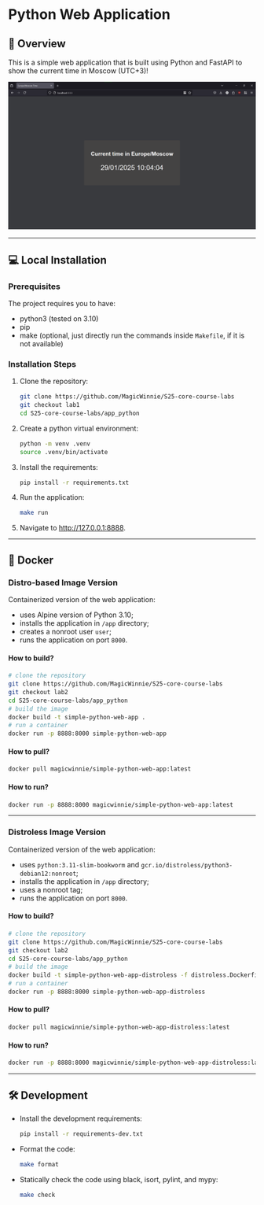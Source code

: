 # Python Web Application

## 📘 Overview

This is a simple web application that is built using Python and FastAPI to show the current time in Moscow (UTC+3)!

![Main page of the application](media/overview.png)

---

## 💻 Local Installation

### Prerequisites

The project requires you to have:

- python3 (tested on 3.10)
- pip
- make (optional, just directly run the commands inside `Makefile`, if it is not available)

### Installation Steps

1. Clone the repository:

   ```bash
   git clone https://github.com/MagicWinnie/S25-core-course-labs
   git checkout lab1
   cd S25-core-course-labs/app_python
   ```

2. Create a python virtual environment:

   ```bash
   python -m venv .venv
   source .venv/bin/activate
   ```

3. Install the requirements:

   ```bash
   pip install -r requirements.txt
   ```

4. Run the application:

   ```bash
   make run
   ```

5. Navigate to <http://127.0.0.1:8888>.

---

## 🐳 Docker

### Distro-based Image Version

Containerized version of the web application:

- uses Alpine version of Python 3.10;
- installs the application in `/app` directory;
- creates a nonroot user `user`;
- runs the application on port `8000`.

#### How to build?

   ```bash
   # clone the repository
   git clone https://github.com/MagicWinnie/S25-core-course-labs
   git checkout lab2
   cd S25-core-course-labs/app_python
   # build the image
   docker build -t simple-python-web-app .
   # run a container
   docker run -p 8888:8000 simple-python-web-app
   ```

#### How to pull?

   ```bash
   docker pull magicwinnie/simple-python-web-app:latest
   ```

#### How to run?

   ```bash
   docker run -p 8888:8000 magicwinnie/simple-python-web-app:latest
   ```

---

### Distroless Image Version

Containerized version of the web application:

- uses `python:3.11-slim-bookworm` and `gcr.io/distroless/python3-debian12:nonroot`;
- installs the application in `/app` directory;
- uses a nonroot tag;
- runs the application on port `8000`.

#### How to build?

   ```bash
   # clone the repository
   git clone https://github.com/MagicWinnie/S25-core-course-labs
   git checkout lab2
   cd S25-core-course-labs/app_python
   # build the image
   docker build -t simple-python-web-app-distroless -f distroless.Dockerfile .
   # run a container
   docker run -p 8888:8000 simple-python-web-app-distroless
   ```

#### How to pull?

   ```bash
   docker pull magicwinnie/simple-python-web-app-distroless:latest
   ```

#### How to run?

   ```bash
   docker run -p 8888:8000 magicwinnie/simple-python-web-app-distroless:latest
   ```

---

## 🛠️ Development

- Install the development requirements:

   ```bash
   pip install -r requirements-dev.txt
   ```

- Format the code:

   ```bash
   make format
   ```

- Statically check the code using black, isort, pylint, and mypy:

   ```bash
   make check
   ```
